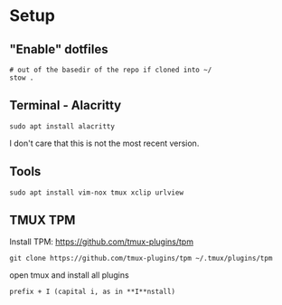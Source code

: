 # Setup
## "Enable" dotfiles
```
# out of the basedir of the repo if cloned into ~/
stow .
```

## Terminal - Alacritty
```
sudo apt install alacritty
```

I don't care that this is not the most recent version.

## Tools
```
sudo apt install vim-nox tmux xclip urlview
```

## TMUX TPM
Install TPM:
https://github.com/tmux-plugins/tpm
```
git clone https://github.com/tmux-plugins/tpm ~/.tmux/plugins/tpm
```

open tmux and install all plugins
```
prefix + I (capital i, as in **I**nstall)
